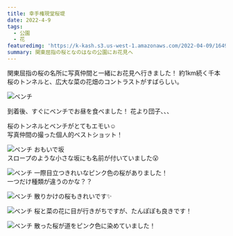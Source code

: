 ```yaml
---
title: 幸手権現堂桜堤
date: 2022-4-9
tags: 
  - 公園
  - 花
featuredimg: 'https://k-kash.s3.us-west-1.amazonaws.com/2022-04-09/1649665348592.jpg'
summary: 関東屈指の桜となのはなの公園にお花見へ
---
```


関東屈指の桜の名所に写真仲間と一緒にお花見へ行きました！
約1km続く千本桜のトンネルと、広大な菜の花畑のコントラストがすばらしい。


![ベンチ](https://k-kash.s3.us-west-1.amazonaws.com/2022-04-09/1649665337788.jpg "ベンチ")

到着後、すぐにベンチでお昼を食べました！
花より団子、、、

桜のトンネルとベンチがとてもエモい☺️ <br>
写真仲間の撮った個人的ベストショット！

![ベンチ](/assets/img/2022-04-09/1649665329709.jpg "ベンチ")
おもいで坂<br>
スロープのような小さな坂にも名前が付いていました:open_mouth:


![ベンチ](/assets/img/2022-04-09/1649665333546.jpg "ベンチ")
一際目立つきれいなピンク色の桜がありました！<br>
一つだけ種類が違うのかな？？

![ベンチ](/assets/img/2022-04-09/1649665334353.jpg "ベンチ")
散りかけの桜もきれいです:sparkles:


![ベンチ](/assets/img/2022-04-09/1649665335741.jpg "ベンチ")
桜と菜の花に目が行きがちですが、たんぽぽも良きです！

![ベンチ](/assets/img/2022-04-09/1649665336684.jpg "ベンチ")
散った桜が道をピンク色に染めていました！






